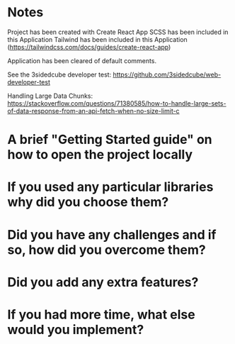 # Notes

Project has been created with Create React App
SCSS has been included in this Application
Tailwind has been included in this Application (https://tailwindcss.com/docs/guides/create-react-app)

Application has been cleared of default comments.

See the 3sidedcube developer test: https://github.com/3sidedcube/web-developer-test

Handling Large Data Chunks: https://stackoverflow.com/questions/71380585/how-to-handle-large-sets-of-data-response-from-an-api-fetch-when-no-size-limit-c

# A brief "Getting Started guide" on how to open the project locally

# If you used any particular libraries why did you choose them?

# Did you have any challenges and if so, how did you overcome them?

# Did you add any extra features?

# If you had more time, what else would you implement?
